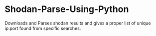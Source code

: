 # Shodan-Parse-Using-Python
Downloads and Parses shodan results and gives a proper list of unique ip:port found from specific searches.
